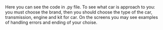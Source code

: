 Here you can see the code in .py file.
To see what car is approach to you: 
you must choose the brand,
then you should choose the type of the car,
transmission, engine and kit for car.
On the screens you may see examples of handling errors and ending of your choise.
